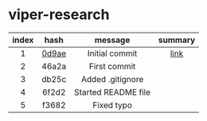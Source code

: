 # viper-research

| index |  hash |       message       | summary |
|:-----:|:-----:|:-------------------:|:-------:|
|   1   | [0d9ae](https://github.com/viper-framework/viper/tree/0d9ae01a251dc1c156b7e15a57dd2a7e456314b8) | Initial commit      | [link](https://twitter.com/xspiritualx1/status/780216200282279936?lang=zh-tw)        |
|   2   | 46a2a | First commit        |         |
|   3   | db25c | Added .gitignore    |         |
|   4   | 6f2d2 | Started README file |         |
|   5   | f3682 | Fixed typo          |         |
